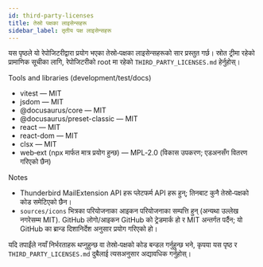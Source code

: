 ```yaml
---
id: third-party-licenses
title: तेस्रो पक्षका लाइसेन्सहरू
sidebar_label: तृतीय पक्ष लाइसेन्सहरू
---
```


यस पृष्ठले यो रेपोजिटरीद्वारा प्रयोग भएका तेस्रो‑पक्षका लाइसेन्सहरूको सार प्रस्तुत गर्छ। स्रोत ट्रीमा रहेको प्रामाणिक सूचीका लागि, रेपोजिटरीको root मा रहेको `THIRD_PARTY_LICENSES.md` हेर्नुहोस्।

Tools and libraries (development/test/docs)

- vitest — MIT
- jsdom — MIT
- @docusaurus/core — MIT
- @docusaurus/preset-classic — MIT
- react — MIT
- react-dom — MIT
- clsx — MIT
- web‑ext (npx मार्फत मात्र प्रयोग हुन्छ) — MPL‑2.0 (विकास उपकरण; एडअनसँग वितरण गरिएको छैन)

Notes

- Thunderbird MailExtension API हरू प्लेटफर्म API हरू हुन्; तिनबाट कुनै तेस्रो‑पक्षको कोड समेटिएको छैन।
- `sources/icons` भित्रका परियोजनाका आइकन परियोजनाका सम्पत्ति हुन् (अन्यथा उल्लेख नगरेसम्म MIT). GitHub लोगो/आइकन GitHub को ट्रेडमार्क हो र MIT अन्तर्गत पर्दैन; यो GitHub का ब्रान्ड दिशानिर्देश अनुसार प्रयोग गरिएको हो।

यदि तपाईंले नयाँ निर्भरताहरू थप्नुहुन्छ वा तेस्रो‑पक्षको कोड बन्डल गर्नुहुन्छ भने, कृपया यस पृष्ठ र `THIRD_PARTY_LICENSES.md` दुबैलाई त्यसअनुसार अद्यावधिक गर्नुहोस्।
